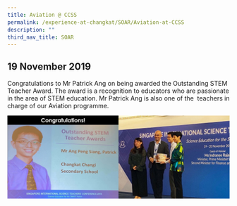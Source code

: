 ```yaml
---
title: Aviation @ CCSS
permalink: /experience-at-changkat/SOAR/Aviation-at-CCSS
description: ""
third_nav_title: SOAR
---
```

19 November 2019
----------------

Congratulations to Mr Patrick Ang on being awarded the Outstanding STEM Teacher Award. The award is a recognition to educators who are passionate in the area of STEM education. Mr Patrick Ang is also one of the  teachers in charge of our Aviation programme.

<img src="/images/ALP%201.jpeg" 
     style="width:50%;float:left"><img src="/images/ALP%202.jpeg" 
     style="width:50%">